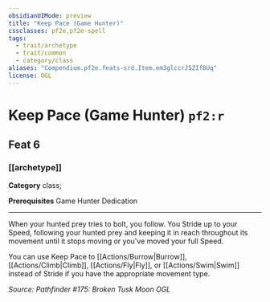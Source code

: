 ```yaml
---
obsidianUIMode: preview
title: "Keep Pace (Game Hunter)"
cssclasses: pf2e,pf2e-spell
tags:
  - trait/archetype
  - trait/common
  - category/class
aliases: "Compendium.pf2e.feats-srd.Item.em3glccrJ5ZIf8Uq"
license: OGL
---
```

# Keep Pace (Game Hunter) `pf2:r`
## Feat 6
### [[archetype]]

**Category** class; 



**Prerequisites** Game Hunter Dedication
* * *
When your hunted prey tries to bolt, you follow. You Stride up to your Speed, following your hunted prey and keeping it in reach throughout its movement until it stops moving or you've moved your full Speed.

You can use Keep Pace to [[Actions/Burrow|Burrow]], [[Actions/Climb|Climb]], [[Actions/Fly|Fly]], or [[Actions/Swim|Swim]] instead of Stride if you have the appropriate movement type.

*Source: Pathfinder #175: Broken Tusk Moon*
*OGL*